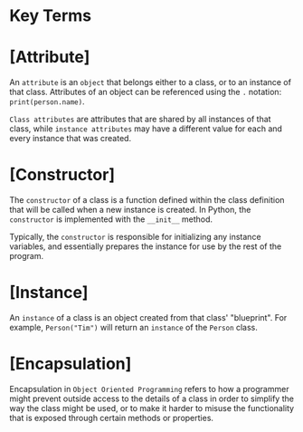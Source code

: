 # Key Terms

# [Attribute]
An `attribute` is an `object` that belongs either to a class, or to an instance 
of that class. Attributes of an object can be referenced using the `.` notation: 
`print(person.name)`.

`Class attributes` are attributes that are shared by all instances of that class, 
while `instance attributes` may have a different value for each and every instance 
that was created.  

# [Constructor]
The `constructor` of a class is a function defined within the class definition 
that will be called when a new instance is created. In Python, the `constructor` 
is implemented with the `__init__` method.

Typically, the `constructor` is responsible for initializing any instance variables, 
and essentially prepares the instance for use by the rest of the program.

# [Instance]
An `instance` of a class is an object created from that class' "blueprint". 
For example, `Person("Tim")` will return an `instance` of the `Person` class.

# [Encapsulation]
Encapsulation in `Object Oriented Programming` refers to how a programmer might 
prevent outside access to the details of a class in order to simplify the way 
the class might be used, or to make it harder to misuse the functionality that 
is exposed through certain methods or properties.